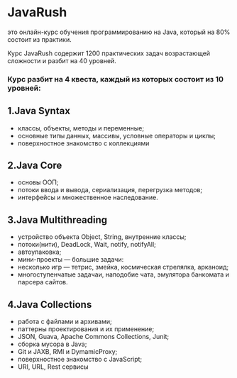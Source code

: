 # JavaRush 
это онлайн-курс обучения программированию на Java,
который на 80% состоит из практики.

Курс JavaRush содержит 1200 практических задач возрастающей сложности и разбит на 40 уровней.

### Курс разбит на 4 квеста, каждый из которых состоит из 10 уровней:

## 1.Java Syntax
- классы, объекты, методы и переменные;
- основные типы данных, массивы, условные операторы и циклы;
- поверхностное знакомство с коллекциями
## 2.Java Core
- основы ООП;
- потоки ввода и вывода, сериализация, перегрузка методов;
- интерфейсы и множественное наследование.
## 3.Java Multithreading
- устройство объекта Object, String, внутренние классы;
- потоки(нити), DeadLock, Wait, notify, notifyAll;
- автоупаковка;
- мини-проекты — большие задачи:
- несколько игр — тетрис, змейка, космическая стрелялка, арканоид;
- многоступенчатые задачаи, наподобие чата, эмулятора банкомата и парсера сайтов.
## 4.Java Collections
- работа с файлами и архивами;
- паттерны проектирования и их применение;
- JSON, Guava, Apache Commons Collections, Junit;
- сборка мусора в Java;
- Git и JAXB, RMI и DymamicProxy;
- поверхностное знакомство с JavaScript;
- URI, URL, Rest сервисы
